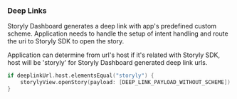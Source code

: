 ### Deep Links

Storyly Dashboard generates a deep link with app's predefined custom scheme. Application needs to handle the setup of intent handling and route the uri to Storyly SDK to open the story. 

Application can determine from url's host if it's related with Storyly SDK, host will be 'storyly' for Storyly Dashboard generated deep link urls.

```swift
if deeplinkUrl.host.elementsEqual("storyly") {
    storylyView.openStory(payload: [DEEP_LINK_PAYLOAD_WITHOUT_SCHEME])
}
```
